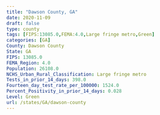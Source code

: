 ```yaml
---
title: "Dawson County, GA"
date: 2020-11-09
draft: false
type: county
tags: [FIPS:13085.0,FEMA:4.0,Large fringe metro,Green]
categories: [GA]
County: Dawson County
State: GA
FIPS: 13085.0
FEMA_Region: 4.0
Population: 26108.0
NCHS_Urban_Rural_Classification: Large fringe metro
Tests_in_prior_14_days: 398.0
Fourteen_day_test_rate_per_100000: 1524.0
Percent_Positivity_in_prior_14_days: 0.028
Level: Green
url: /states/GA/dawson-county
---
```



